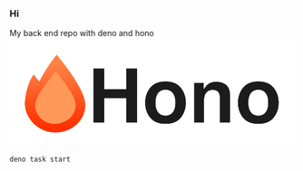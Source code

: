 ### Hi
My back end repo with deno and hono 
![Hono logo](https://raw.githubusercontent.com/honojs/hono/main/docs/images/hono-title.png)

```
deno task start
```

